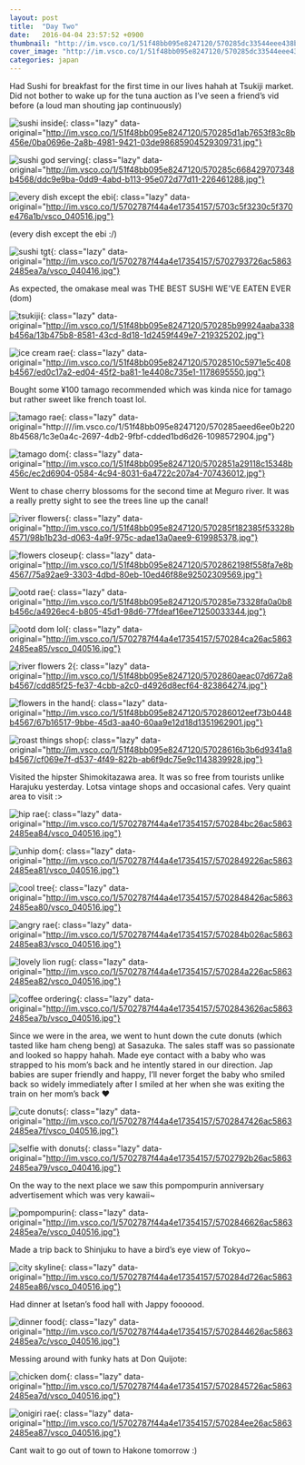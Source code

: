 ```yaml
---
layout: post
title:  "Day Two"
date:   2016-04-04 23:57:52 +0900
thumbnail: "http://im.vsco.co/1/51f48bb095e8247120/570285dc33544eee438b4574/fb44eb02-c1cb-4e9d-b84b-96c72d49682b319889431.jpg"
cover_image: "http://im.vsco.co/1/51f48bb095e8247120/570285dc33544eee438b4574/fb44eb02-c1cb-4e9d-b84b-96c72d49682b319889431.jpg"
categories: japan
---
```


Had Sushi for breakfast for the first time in our lives hahah at Tsukiji market. Did not bother to wake up for the tuna auction as I’ve seen a friend’s vid before (a loud man shouting jap continuously)

![sushi inside](){: class="lazy" data-original="http://im.vsco.co/1/51f48bb095e8247120/570285d1ab7653f83c8b456e/0ba0696e-2a8b-4981-9421-03de98685904529309731.jpg"}

![sushi god serving](){: class="lazy" data-original="http://im.vsco.co/1/51f48bb095e8247120/570285c668429707348b4568/ddc9e9ba-0dd9-4abd-b113-95e072d77d11-226461288.jpg"}

![every dish except the ebi](){: class="lazy" data-original="http://im.vsco.co/1/5702787f44a4e17354157/5703c5f3230c5f370e476a1b/vsco_040516.jpg"}

(every dish except the ebi :/)

![sushi tgt](){: class="lazy" data-original="http://im.vsco.co/1/5702787f44a4e17354157/5702793726ac58632485ea7a/vsco_040416.jpg"}

As expected, the omakase meal was THE BEST SUSHI WE'VE EATEN EVER (dom)

![tsukiji](){: class="lazy" data-original="http://im.vsco.co/1/51f48bb095e8247120/570285b99924aaba338b456a/13b475b8-8581-43cd-8d18-1d2459f449e7-219325202.jpg"}

![ice cream rae](){: class="lazy" data-original="http://im.vsco.co/1/51f48bb095e8247120/57028510c5971e5c408b4567/ed0c17a2-ed04-45f2-ba81-1e4408c735e1-1178695550.jpg"}

Bought some ¥100 tamago recommended which was kinda nice for tamago but rather sweet like french toast lol.

![tamago rae](){: class="lazy" data-original="http:////im.vsco.co/1/51f48bb095e8247120/570285aeed6ee0b2208b4568/1c3e0a4c-2697-4db2-9fbf-cdded1bd6d26-1098572904.jpg"}

![tamago dom](){: class="lazy" data-original="http://im.vsco.co/1/51f48bb095e8247120/5702851a29118c15348b456c/ec2d6904-0584-4c94-8031-6a4722c207a4-707436012.jpg"}

Went to chase cherry blossoms for the second time at Meguro river. It was a really pretty sight to see the trees line up the canal!

![river flowers](){: class="lazy" data-original="http://im.vsco.co/1/51f48bb095e8247120/570285f182385f53328b4571/98b1b23d-d063-4a9f-975c-adae13a0aee9-619985378.jpg"}

![flowers closeup](){: class="lazy" data-original="http://im.vsco.co/1/51f48bb095e8247120/5702862198f558fa7e8b4567/75a92ae9-3303-4dbd-80eb-10ed46f88e92502309569.jpg"}

![ootd rae](){: class="lazy" data-original="http://im.vsco.co/1/51f48bb095e8247120/570285e73328fa0a0b8b456c/a4926ec4-b805-45d1-98d6-77fdeaf16ee71250033344.jpg"}

![ootd dom lol](){: class="lazy" data-original="http://im.vsco.co/1/5702787f44a4e17354157/570284ca26ac58632485ea85/vsco_040516.jpg"}



![river flowers 2](){: class="lazy" data-original="http://im.vsco.co/1/51f48bb095e8247120/5702860aeac07d672a8b4567/cdd85f25-fe37-4cbb-a2c0-d4926d8ecf64-823864274.jpg"}

![flowers in the hand](){: class="lazy" data-original="http://im.vsco.co/1/51f48bb095e8247120/570286012eef73b0448b4567/67b16517-9bbe-45d3-aa40-60aa9e12d18d1351962901.jpg"}

![roast things shop](){: class="lazy" data-original="http://im.vsco.co/1/51f48bb095e8247120/57028616b3b6d9341a8b4567/cf069e7f-d537-4f49-822b-ab6f9dc75e9c1143839928.jpg"}

Visited the hipster Shimokitazawa area. It was so free from tourists unlike Harajuku yesterday. Lotsa vintage shops and occasional cafes. Very quaint area to visit :>

![hip rae](){: class="lazy" data-original="http://im.vsco.co/1/5702787f44a4e17354157/570284bc26ac58632485ea84/vsco_040516.jpg"}

![unhip dom](){: class="lazy" data-original="http://im.vsco.co/1/5702787f44a4e17354157/5702849226ac58632485ea81/vsco_040516.jpg"}

![cool tree](){: class="lazy" data-original="http://im.vsco.co/1/5702787f44a4e17354157/5702848426ac58632485ea80/vsco_040516.jpg"}

![angry rae](){: class="lazy" data-original="http://im.vsco.co/1/5702787f44a4e17354157/570284b026ac58632485ea83/vsco_040516.jpg"}

![lovely lion rug](){: class="lazy" data-original="http://im.vsco.co/1/5702787f44a4e17354157/570284a226ac58632485ea82/vsco_040516.jpg"}

![coffee ordering](){: class="lazy" data-original="http://im.vsco.co/1/5702787f44a4e17354157/5702843626ac58632485ea7b/vsco_040516.jpg"}



Since we were in the area, we went to hunt down the cute donuts (which tasted like ham cheng beng) at Sasazuka. The sales staff was so passionate and looked so happy hahah. Made eye contact with a baby who was strapped to his mom’s back and he intently stared in our direction. Jap babies are super friendly and happy, I’ll never forget the baby who smiled back so widely immediately after I smiled at her when she was exiting the train on her mom’s back ❤️

![cute donuts](){: class="lazy" data-original="http://im.vsco.co/1/5702787f44a4e17354157/5702847426ac58632485ea7f/vsco_040516.jpg"}


![selfie with donuts](){: class="lazy" data-original="http://im.vsco.co/1/5702787f44a4e17354157/5702792b26ac58632485ea79/vsco_040416.jpg"}

On the way to the next place we saw this pompompurin anniversary advertisement which was very kawaii~

![pompompurin](){: class="lazy" data-original="http://im.vsco.co/1/5702787f44a4e17354157/5702846626ac58632485ea7e/vsco_040516.jpg"}

Made a trip back to Shinjuku to have a bird’s eye view of Tokyo~

![city skyline](){: class="lazy" data-original="http://im.vsco.co/1/5702787f44a4e17354157/570284d726ac58632485ea86/vsco_040516.jpg"}

Had dinner at Isetan’s food hall with Jappy foooood.

![dinner food](){: class="lazy" data-original="http://im.vsco.co/1/5702787f44a4e17354157/5702844626ac58632485ea7c/vsco_040516.jpg"}

Messing around with funky hats at Don Quijote:

![chicken dom](){: class="lazy" data-original="http://im.vsco.co/1/5702787f44a4e17354157/5702845726ac58632485ea7d/vsco_040516.jpg"}

![onigiri rae](){: class="lazy" data-original="http://im.vsco.co/1/5702787f44a4e17354157/570284ee26ac58632485ea87/vsco_040516.jpg"}

Cant wait to go out of town to Hakone tomorrow :)